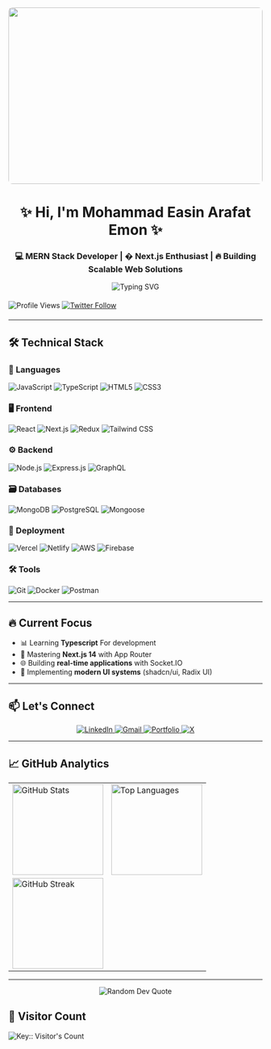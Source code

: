 <!-- Professional Header Image -->
<div align="center gfgfgf">
  <img src="https://miro.medium.com/v2/resize:fit:1400/0*0O5n9x6pzlJ5qLkC.gif" width="100%" style="height: 350px; object-fit: cover; border-radius: 8px;"/>
</div>
<!--
This is  header images 
<div align="center">
  <img src="https://miro.medium.com/v2/resize:fit:3200/0*de0IdiUSoJTwgsys.gif" alt="Developer Banner" width="100%" style="height: 350px; object-fit: cover; border-radius: 8px;" />
</div>-->

<h1 align="center">✨ Hi, I'm Mohammad Easin Arafat Emon ✨</h1>
<h3 align="center">💻 MERN Stack Developer | � Next.js Enthusiast | 🔥 Building Scalable Web Solutions</h3>

<div align="center">
  <img src="https://readme-typing-svg.demolab.com?font=Fira+Code&weight=600&size=22&duration=3000&pause=1000&color=38BDF8&center=true&vCenter=true&width=600&lines=Full-Stack+Web+Developer;Open-Source+Contributor;Problem+Solver;Continuous+Learner" alt="Typing SVG" />
</div>

<p align="left" style="margin: 20px 0;">
  <img src="https://komarev.com/ghpvc/?username=emonhossen10&label=Profile%20views&color=0e75b6&style=flat" alt="Profile Views" />
  <a href="https://twitter.com/yourusername">
    <img src="https://img.shields.io/twitter/follow/EmonHossen10?logo=twitter&style=social" alt="Twitter Follow" />
  </a>
</p>

---

## 🛠️ Technical Stack

### 📜 Languages
![JavaScript](https://img.shields.io/badge/JavaScript-F7DF1E?style=for-the-badge&logo=javascript&logoColor=black)
![TypeScript](https://img.shields.io/badge/TypeScript-3178C6?style=for-the-badge&logo=typescript&logoColor=white)
![HTML5](https://img.shields.io/badge/HTML5-E34F26?style=for-the-badge&logo=html5&logoColor=white)
![CSS3](https://img.shields.io/badge/CSS3-1572B6?style=for-the-badge&logo=css3&logoColor=white)

### 🖥️ Frontend
![React](https://img.shields.io/badge/React-61DAFB?style=for-the-badge&logo=react&logoColor=black)
![Next.js](https://img.shields.io/badge/Next.js-000000?style=for-the-badge&logo=nextdotjs&logoColor=white)
![Redux](https://img.shields.io/badge/Redux-764ABC?style=for-the-badge&logo=redux&logoColor=white)
![Tailwind CSS](https://img.shields.io/badge/Tailwind_CSS-38B2AC?style=for-the-badge&logo=tailwind-css&logoColor=white)

### ⚙️ Backend
![Node.js](https://img.shields.io/badge/Node.js-339933?style=for-the-badge&logo=nodedotjs&logoColor=white)
![Express.js](https://img.shields.io/badge/Express.js-000000?style=for-the-badge&logo=express&logoColor=white)
![GraphQL](https://img.shields.io/badge/GraphQL-E10098?style=for-the-badge&logo=graphql&logoColor=white)

### 🗃️ Databases
![MongoDB](https://img.shields.io/badge/MongoDB-47A248?style=for-the-badge&logo=mongodb&logoColor=white)
![PostgreSQL](https://img.shields.io/badge/PostgreSQL-4169E1?style=for-the-badge&logo=postgresql&logoColor=white)
![Mongoose](https://img.shields.io/badge/Mongoose-880000?style=for-the-badge&logo=mongoose&logoColor=white)

### 🚀 Deployment
![Vercel](https://img.shields.io/badge/Vercel-000000?style=for-the-badge&logo=vercel&logoColor=white)
![Netlify](https://img.shields.io/badge/Netlify-00C7B7?style=for-the-badge&logo=netlify&logoColor=white)
![AWS](https://img.shields.io/badge/AWS-232F3E?style=for-the-badge&logo=amazon-aws&logoColor=white)
![Firebase](https://img.shields.io/badge/Firebase-FFCA28?style=for-the-badge&logo=firebase&logoColor=black)


### 🛠️ Tools
![Git](https://img.shields.io/badge/Git-F05032?style=for-the-badge&logo=git&logoColor=white)
![Docker](https://img.shields.io/badge/Docker-2496ED?style=for-the-badge&logo=docker&logoColor=white)
![Postman](https://img.shields.io/badge/Postman-FF6C37?style=for-the-badge&logo=postman&logoColor=white)

---

## 🔥 Current Focus

- 📊 Learning **Typescript** For development
- 🚀 Mastering **Next.js 14** with App Router
- 🌐 Building **real-time applications** with Socket.IO
- 🎨 Implementing **modern UI systems** (shadcn/ui, Radix UI)

---

## 📫 Let's Connect

<div align="center">
  <a href="https://www.linkedin.com/in/mohammademon92/" target="_blank">
    <img src="https://img.shields.io/badge/LinkedIn-0A66C2?style=for-the-badge&logo=linkedin&logoColor=white" alt="LinkedIn"/>
  </a>
  <a href="mailto:emonhossen1000@gmail.com">
    <img src="https://img.shields.io/badge/Gmail-EA4335?style=for-the-badge&logo=gmail&logoColor=white" alt="Gmail"/>
  </a>
  <a href="https://my-portfolio-rouge-eight-67.vercel.app/" target="_blank">
    <img src="https://img.shields.io/badge/Portfolio-F28C38?style=for-the-badge&logo=google-chrome&logoColor=white" alt="Portfolio"/>
  </a>
  <a href="https://x.com/emonhossen10" target="_blank">
    <img src="https://img.shields.io/badge/X-000000?style=for-the-badge&logo=x&logoColor=white" alt="X"/>
  </a>
</div>

---

## 📈 GitHub Analytics

<div align="center">
  <table>
    <tr>
      <td>
        <img height="180em" src="https://github-readme-stats.vercel.app/api?username=emonhossen10&show_icons=true&theme=radical&include_all_commits=true&count_private=true" alt="GitHub Stats"/>
      </td>
      <td>
        <img height="180em" src="https://github-readme-stats.vercel.app/api/top-langs/?username=emonhossen10&layout=compact&langs_count=8&theme=radical" alt="Top Languages"/>
      </td>
    </tr>
    <tr>
      <td colspan="2">
        <img height="180em" src="https://github-readme-streak-stats.herokuapp.com/?user=emonhossen10&theme=radical" alt="GitHub Streak"/>
      </td>
    </tr>
  </table>
  
 
</div>



---
<div align="center">
  <img src="https://quotes-github-readme.vercel.app/api?type=horizontal&theme=tokyonight" alt="Random Dev Quote"/>
</div>

## 🧮 Visitor Count

<img src="https://profile-counter.deno.dev/EmonHossen10/count.svg" alt="Key:: Visitor's Count" />
